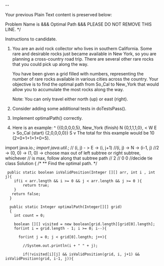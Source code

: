 --

Your previous Plain Text content is preserved below:

 Problem Name is &&& Optimal Path &&& PLEASE DO NOT REMOVE THIS LINE. */


 Instructions to candidate.
  1) You are an avid rock collector who lives in southern California. Some rare 
     and desirable rocks just became available in New York, so you are planning 
     a cross-country road trip. There are several other rare rocks that you could 
     pick up along the way. 
     
     You have been given a grid filled with numbers, representing the number of 
     rare rocks available in various cities across the country.  Your objective 
     is to find the optimal path from So_Cal to New_York that would allow you to 
     accumulate the most rocks along the way. 
     
     Note: You can only travel either north (up) or east (right).

  2) Consider adding some additional tests in doTestsPass().


  3) Implement optimalPath() correctly.


  4) Here is an example:
                                                           ^
                 {{0,0,0,0,5}, New_York (finish)           N
                  {0,1,1,1,0},                         < W   E >
   So_Cal (start) {2,0,0,0,0}}                             S
                                                           v 
   The total for this example would be 10 (2+0+1+1+1+0+5).

import java.io.*;
import java.util.*;
// (i, j) - > E -> (i, j+1)
//(i, j) -> N -> (i-1, j)
//2 -> (0, 0) -> (1, 0) -> choose max out of left subtree or right subtree, whichever
// is max, follow along that subtree path
//  2
// 0 0 //decide tie
class Solution
{
/*
**  Find the optimal path.
*/
 
     public static boolean isValidPosition(Integer [][] arr, int i , int j){
        if(i < arr.length && i >= 0 && j < arr.length && j >= 0 ){
            return true;
        }
       return false; 
      }

      public static Integer optimalPath(Integer[][] grid)
      {
        int count = 0;

        boolean [][] visited = new boolean[grid.length][grid[0].length];
        for(int i = grid.length - 1; i >= 0; i--){

          for(int j = 0; j < grid[0].length; j++){

            //System.out.println(i + " " + j);

            if(!visited[i][j] && isValidPosition(grid, i, j+1) &&  isValidPosition(grid, i-1, j)){

